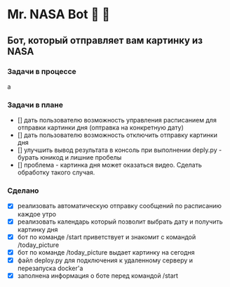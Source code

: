 # Mr. NASA Bot :rocket: :speech_balloon:

## Бот, который отправляет вам картинку из NASA

### Задачи в процессе
а

### Задачи в плане
- [] дать пользователю возможность управления расписанием для отправки картинки дня (оптравка на конкретную дату)
- [] дать пользователю возможность отключить отправку картинки дня 
- [] улучшить вывод результата в консоль при выполнении deply.py - бурать юникод и лишние пробелы
- [] проблема - картинка дня может оказаться видео. Сделать обработку такого случая.

### Сделано
- [x] реализовать автоматическую отправку сообщений по расписанию каждое утро
- [x] реализовать календарь который позволит выбрать дату и получить картинку дня
- [x] бот по команде /start приветствует и знакомит с командой /today_picture
- [x] бот по команде /today_picture выдает картинку на сегодня
- [x] файл deploy.py для подключения к удаленному серверу и перезапуска docker'a
- [x] заполнена информация о боте перед командой /start